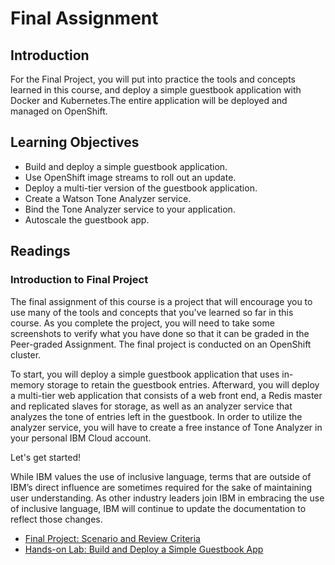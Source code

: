 # Final Assignment
## Introduction
For the Final Project, you will put into practice the tools and concepts learned in this course, and deploy a simple guestbook application with Docker and Kubernetes.The entire application will be deployed and managed on OpenShift.

## Learning Objectives
* Build and deploy a simple guestbook application.
* Use OpenShift image streams to roll out an update.
* Deploy a multi-tier version of the guestbook application.
* Create a Watson Tone Analyzer service.
* Bind the Tone Analyzer service to your application.
* Autoscale the guestbook app.

## Readings
### Introduction to Final Project
The final assignment of this course is a project that will encourage you to use many of the tools and concepts that you've learned so far in this course. As you complete the project, you will need to take some screenshots to verify what you have done so that it can be graded in the Peer-graded Assignment. The final project is conducted on an OpenShift cluster.

To start, you will deploy a simple guestbook application that uses in-memory storage to retain the guestbook entries. Afterward, you will deploy a multi-tier web application that consists of a web front end, a Redis master and replicated slaves for storage, as well as an analyzer service that analyzes the tone of entries left in the guestbook. In order to utilize the analyzer service, you will have to create a free instance of Tone Analyzer in your personal IBM Cloud account.

Let's get started!

While IBM values the use of inclusive language, terms that are outside of IBM’s direct influence are sometimes required for the sake of maintaining user understanding. As other industry leaders join IBM in embracing the use of inclusive language, IBM will continue to update the documentation to reflect those changes.

* [Final Project: Scenario and Review Criteria](./files/projectScenario.pdf)
* [Hands-on Lab: Build and Deploy a Simple Guestbook App](./files/labs.cognitiveclass.ai.pdf)
